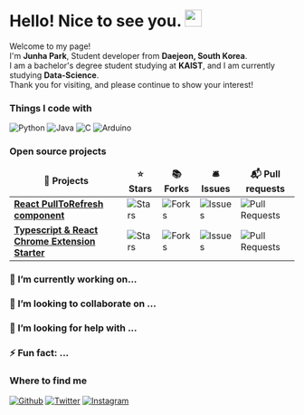 
<h1>Hello! Nice to see you. <img src="https://slackmojis.com/emojis/8268-blob-hype/download" width="30"/></h1>


<p>Welcome to my page! </br> I'm <b>Junha Park</b>, Student developer from <b>Daejeon, South Korea</b>.</br> I am a bachelor's degree student studying at <b>KAIST</b>, and I am currently studying <b>Data-Science</b>. </br> Thank you for visiting, and please continue to show your interest!</p>

<h3>Things I code with</h3>
<p>
  <img alt="Python" src="https://img.shields.io/badge/python-3670A0?style=for-the-badge&logo=python&logoColor=ffdd54" />
  <img alt="Java" src="https://img.shields.io/badge/java-%23ED8B00.svg?style=for-the-badge&logo=openjdk&logoColor=white" /> 
  <img alt="C" src="https://img.shields.io/badge/c-%2300599C.svg?style=for-the-badge&logo=c&logoColor=white" />
  <img alt="Arduino" src="https://img.shields.io/badge/-Arduino-00979D?style=for-the-badge&logo=Arduino&logoColor=white" />	
</p>

<h3>Open source projects</h3>
<table>
  <thead align="center">
    <tr border: none;>
      <td><b>🎁 Projects</b></td>
      <td><b>⭐ Stars</b></td>
      <td><b>📚 Forks</b></td>
      <td><b>🛎 Issues</b></td>
      <td><b>📬 Pull requests</b></td>
    </tr>
  </thead>
  <tbody>
    <tr>
      <td><a href="https://github.com/thmsgbrt/react-simple-pull-to-refresh"><b>React PullToRefresh component</b></a></td>
      <td><img alt="Stars" src="https://img.shields.io/github/stars/thmsgbrt/react-simple-pull-to-refresh?style=flat-square&labelColor=343b41"/></td>
      <td><img alt="Forks" src="https://img.shields.io/github/forks/thmsgbrt/react-simple-pull-to-refresh?style=flat-square&labelColor=343b41"/></td>
      <td><img alt="Issues" src="https://img.shields.io/github/issues/thmsgbrt/react-simple-pull-to-refresh?style=flat-square&labelColor=343b41"/></td>
      <td><img alt="Pull Requests" src="https://img.shields.io/github/issues-pr/thmsgbrt/react-simple-pull-to-refresh?style=flat-square&labelColor=343b41"/></td>
    </tr>
	  <tr>
      <td><a href="https://github.com/thmsgbrt/Chrome-Extension-with-React-and-Typescript-Starter-Pack"><b>Typescript & React Chrome Extension Starter</b></a></td>
      <td><img alt="Stars" src="https://img.shields.io/github/stars/thmsgbrt/Chrome-Extension-with-React-and-Typescript-Starter-Pack?style=flat-square&labelColor=343b41"/></td>
      <td><img alt="Forks" src="https://img.shields.io/github/forks/thmsgbrt/Chrome-Extension-with-React-and-Typescript-Starter-Pack?style=flat-square&labelColor=343b41"/></td>
      <td><img alt="Issues" src="https://img.shields.io/github/issues/thmsgbrt/Chrome-Extension-with-React-and-Typescript-Starter-Pack?style=flat-square&labelColor=343b41"/></td>
      <td><img alt="Pull Requests" src="https://img.shields.io/github/issues-pr/thmsgbrt/Chrome-Extension-with-React-and-Typescript-Starter-Pack?style=flat-square&labelColor=343b41"/></td>
    </tr>
  </tbody>
</table>




<h3>🔭 I’m currently working on...</h3>

<h3>👯 I’m looking to collaborate on ...</h3>

<h3>🤔 I’m looking for help with ...</h3>

<h3>⚡ Fun fact: ...</h3>

<h3>Where to find me</h3>
<p><a href="https://github.com/junhaha13126" target="_blank"><img alt="Github" src="https://img.shields.io/badge/GitHub-%2312100E.svg?&style=for-the-badge&logo=Github&logoColor=white" /></a> <a href="https://twitter.com/Guibz16" target="_blank"><img alt="Twitter" src="https://img.shields.io/badge/twitter-%231DA1F2.svg?&style=for-the-badge&logo=twitter&logoColor=white" /></a> <a 
href="https://www.instagram.com/?hl=ko" target="_blank"><img alt="Instagram" src=https://img.shields.io/badge/Instagram-%23E4405F.svg?style=for-the-badge&logo=Instagram&logoColor=white/></a>
</p>






